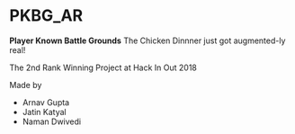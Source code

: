 # PKBG_AR
**Player Known Battle Grounds**
The Chicken Dinnner just got augmented-ly real!

The 2nd Rank Winning Project at Hack In Out 2018

Made by 
- Arnav Gupta
- Jatin Katyal
- Naman Dwivedi

